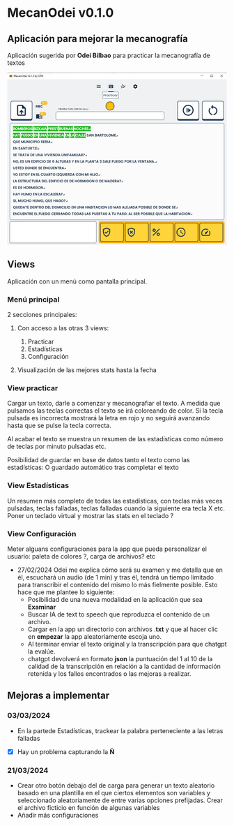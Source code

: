 # MecanOdei v0.1.0
## Aplicación para mejorar la mecanografía
Aplicación sugerida por **Odei Bilbao** para practicar la mecanografía de textos

![alt text](<mecanodei/assets/img/mecanodei v0.1.0 img.JPG>)

## Views
Aplicación con un menú como pantalla principal.

### Menú principal
2 secciones principales:
1. Con acceso a las otras 3 views:
    1. Practicar
    2. Estadísticas
    3. Configuración

2. Visualización de las mejores stats hasta la fecha

### View practicar
Cargar un texto, darle a comenzar y mecanografiar el texto. A medida que pulsamos las teclas correctas el texto se irá coloreando de color. Si la tecla pulsada es incorrecta mostrará la letra en rojo y no seguirá avanzando hasta que se pulse la tecla correcta.

Al acabar el texto se muestra un resumen de las estadísticas como número de teclas por minuto pulsadas etc.

Posibilidad de guardar en base de datos tanto el texto como las estadísticas:
O guardado automático tras completar el texto

### View Estadísticas
Un resumen más completo de todas las estadísticas, con teclas más veces pulsadas,
teclas falladas, teclas falladas cuando la siguiente era tecla X etc.
Poner un teclado virtual y mostrar las stats en el teclado ?

### View Configuración
Meter alguans configuraciones para la app que pueda
personalizar el usuario: paleta de colores ?, carga de archivos?
etc

- 27/02/2024
Odei me explica cómo será su examen y me detalla que en él, escuchará un audio (de 1 min) y tras él, tendrá un tiempo limitado para transcribir el contenido del mismo lo más fielmente posible.
Esto hace que me plantee lo siguiente:
    - Posibilidad de una nueva modalidad en la aplicación que sea **Examinar**
    - Buscar IA de text to speech que reproduzca el contenido de un archivo.
    - Cargar en la app un directorio con archivos .**txt** y que al hacer clic en **empezar** la app aleatoriamente escoja uno.
    - Al terminar enviar el texto original y la transcripción para que chatgpt la evalúe.
    - chatgpt devolverá en formato **json** la puntuación del 1 al 10 de la calidad de la transcripción en relación a la cantidad de información retenida y los fallos encontrados o las mejoras a realizar.

## Mejoras a implementar
### 03/03/2024
- En la partede Estadísticas, trackear la palabra perteneciente a las letras falladas
- [x] Hay un problema capturando la **Ñ**
### 21/03/2024
- Crear otro botón debajo del de carga para generar un texto aleatorio basado en una plantilla en el que ciertos elementos son variables y seleccionado aleatoriamente de entre varias opciones prefijadas. Crear el archivo ficticio en función de algunas variables
- Añadir más configuraciones